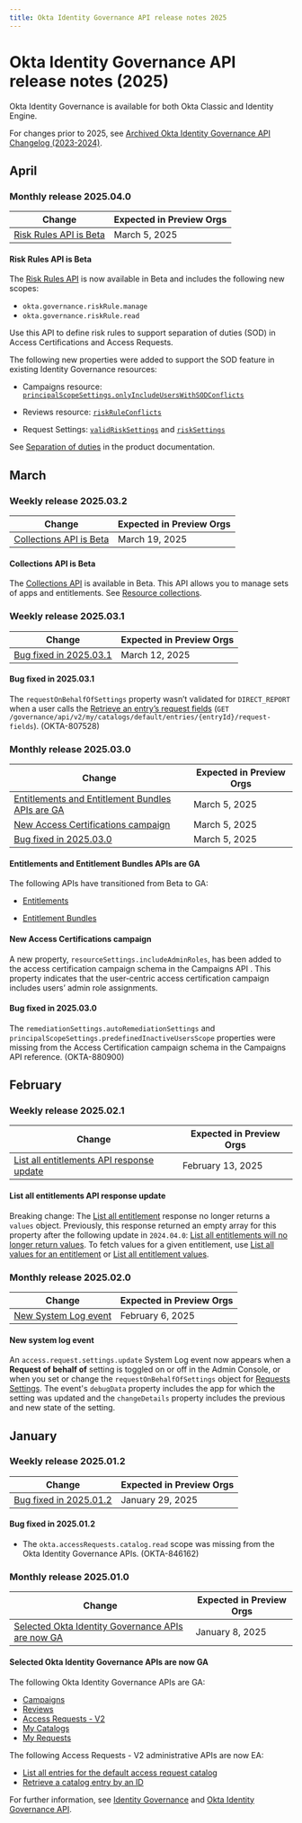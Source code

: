 ```yaml
---
title: Okta Identity Governance API release notes 2025
---
```


# Okta Identity Governance API release notes (2025)

Okta Identity Governance is available for both Okta Classic and Identity Engine.

For changes prior to 2025, see [Archived Okta Identity Governance API Changelog (2023-2024)](/docs/release-notes/oig-changelog/).

## April

### Monthly release 2025.04.0

| Change | Expected in Preview Orgs |
|--------|--------------------------|
| [Risk Rules API is Beta](#risk-rules-api-is-beta) | March 5, 2025 |

#### Risk Rules API is Beta

<ApiLifecycle access="beta" />

The [Risk Rules API](https://developer.okta.com/docs/api/iga/openapi/governance.api/tag/Risk-Rules/) is now available in Beta and includes the following new scopes:

* `okta.governance.riskRule.manage`
* `okta.governance.riskRule.read`

Use this API to define risk rules to support separation of duties (SOD) in Access Certifications and Access Requests.

The following new properties were added to support the SOD feature in existing Identity Governance resources:

* Campaigns resource: [`principalScopeSettings.onlyIncludeUsersWithSODConflicts`](https://developer.okta.com/docs/api/iga/openapi/governance.api/tag/Campaigns/#tag/Campaigns/operation/getCampaign!c=200&path=principalScopeSettings/onlyIncludeUsersWithSODConflicts&t=response)

* Reviews resource: [`riskRuleConflicts`](https://developer.okta.com/docs/api/iga/openapi/governance.api/tag/Reviews/#tag/Reviews/operation/getReview!c=200&path=riskRuleConflicts&t=response)

* Request Settings: [`validRiskSettings`](https://developer.okta.com/docs/api/iga/openapi/governance.requests.admin.v2/tag/Request-Settings/#tag/Request-Settings/operation/getRequestSettingsV2!c=200&path=validRiskSettings&t=response) and [`riskSettings`]( https://developer.okta.com/docs/api/iga/openapi/governance.requests.admin.v2/tag/Request-Settings/#tag/Request-Settings/operation/getRequestSettingsV2!c=200&path=riskSettings&t=response)

See [Separation of duties](https://help.okta.com/okta_help.htm?type=oie&id=separation-of-duties) in the product documentation. <!-- IGA_SEPARATION_OF_DUTIES, OKTA-896397-->

## March

### Weekly release 2025.03.2

| Change | Expected in Preview Orgs |
|--------|--------------------------|
| [Collections API is Beta](#collections-api-is-beta)| March 19, 2025 |

#### Collections API is Beta

<ApiLifecycle access="beta" />

The [Collections API](https://developer.okta.com/docs/api/iga/openapi/governance.api/tag/Collections/) is available in Beta. This API allows you to manage sets of apps and entitlements. See [Resource collections](https://help.okta.com/okta_help.htm?type=oie&id=csh-rc). <!-- OKTA-856259 -->


### Weekly release 2025.03.1

| Change | Expected in Preview Orgs |
|--------|--------------------------|
| [Bug fixed in 2025.03.1](#bug-fixed-in-2025-03-1)| March 12, 2025 |

#### Bug fixed in 2025.03.1

The `requestOnBehalfOfSettings` property wasn’t validated for `DIRECT_REPORT` when a user calls the [Retrieve an entry’s request fields](https://developer.okta.com/docs/api/iga/openapi/governance.requests.enduser.v2/tag/My-Catalogs/#tag/My-Catalogs/operation/getMyCatalogEntryRequestFieldsV2) (`GET /governance/api/v2/my/catalogs/default/entries/{entryId}/request-fields`). (OKTA-807528)

### Monthly release 2025.03.0

| Change | Expected in Preview Orgs |
|--------|--------------------------|
| [Entitlements and Entitlement Bundles APIs are GA](#entitlements-and-entitlement-bundles-apis-are-ga) | March 5, 2025 |
| [New Access Certifications campaign](#new-access-certifications-campaign) | March 5, 2025 |
| [Bug fixed in 2025.03.0](#bug-fixed-in-2025-03-0) | March 5, 2025 |

#### Entitlements and Entitlement Bundles APIs are GA

The following APIs have transitioned from Beta to GA:

* [Entitlements](https://developer.okta.com/docs/api/iga/openapi/governance.api/tag/Entitlements/)

* [Entitlement Bundles](https://developer.okta.com/docs/api/iga/openapi/governance.api/tag/Entitlement-Bundles/#tag/Entitlement-Bundles)
<!-- OKTA-849932 -->

#### New Access Certifications campaign

A new property, `resourceSettings.includeAdminRoles`, has been added to the access certification campaign schema in the Campaigns API <!--(https://developer.okta.com/docs/api/iga/openapi/governance.api/tag/Campaigns/)-->. This property indicates that the user-centric access certification campaign includes users’ admin role assignments. <!-- OKTA-854037-->

#### Bug fixed in 2025.03.0

The `remediationSettings.autoRemediationSettings` and `principalScopeSettings.predefinedInactiveUsersScope` properties were missing from the Access Certification campaign schema in the Campaigns API reference. (OKTA-880900)

## February

### Weekly release 2025.02.1

| Change | Expected in Preview Orgs |
|--------|--------------------------|
| [List all entitlements API response update](#list-all-entitlements-api-response-update) | February 13, 2025 |

#### List all entitlements API response update

<ApiLifecycle access="beta" />

Breaking change: The [List all entitlement](https://developer.okta.com/docs/api/iga/openapi/governance.api/tag/Entitlements/#tag/Entitlements/operation/listEntitlements) response no longer returns a `values` object. Previously, this response returned an empty array for this property after the following update in `2024.04.0`: [List all entitlements will no longer return values](/docs/release-notes/oig-changelog/#deprecate-list-all-entitlements-will-no-longer-return-values). To fetch values for a given entitlement, use [List all values for an entitlement](https://developer.okta.com/docs/api/iga/openapi/governance.api/tag/Entitlements/#tag/Entitlements/operation/listEntitlementValues) or [List all entitlement values](https://developer.okta.com/docs/api/iga/openapi/governance.api/tag/Entitlements/#tag/Entitlements/operation/listAllEntitlementValues). <!-- OKTA-828247 -->

### Monthly release 2025.02.0

| Change | Expected in Preview Orgs |
|--------|--------------------------|
| [New System Log event](#new-system-log-event) | February 6, 2025 |

#### New system log event

An `access.request.settings.update` System Log event now appears when a **Request of behalf of** setting is toggled on or off in the Admin Console, or when you set or change the `requestOnBehalfOfSettings` object for [Requests Settings](https://developer.okta.com/docs/api/iga/openapi/governance.requests.admin.v2/tag/Request-Settings/#tag/Request-Settings). The event's `debugData` property includes the app for which the setting was updated and the `changeDetails` property includes the previous and new state of the setting. <!--OKTA-857992-->

## January

### Weekly release 2025.01.2

| Change | Expected in Preview Orgs |
|--------|--------------------------|
| [Bug fixed in 2025.01.2](#bug-fixed-in-2025-01-2) | January 29, 2025 |

#### Bug fixed in 2025.01.2

* The `okta.accessRequests.catalog.read` scope was missing from the Okta Identity Governance APIs. (OKTA-846162) <!-- To be moved to IGA RN -->

### Monthly release 2025.01.0

| Change | Expected in Preview Orgs |
|--------|--------------------------|
| [Selected Okta Identity Governance APIs are now GA](#selected-okta-identity-governance-apis-are-now-ga) | January 8, 2025 |

#### Selected Okta Identity Governance APIs are now GA

The following Okta Identity Governance APIs are GA:

* [Campaigns](https://developer.okta.com/docs/api/iga/openapi/governance.api/tag/Campaigns/)
* [Reviews](https://developer.okta.com/docs/api/iga/openapi/governance.api/tag/Reviews/)
* [Access Requests - V2](https://developer.okta.com/docs/api/iga/openapi/governance.requests.admin.v2/tag/Request-Conditions/)
* [My Catalogs](https://developer.okta.com/docs/api/iga/openapi/governance.requests.enduser.v2/tag/My-Catalogs/)
* [My Requests](https://developer.okta.com/docs/api/iga/openapi/governance.requests.enduser.v2/tag/My-Requests/)

The following Access Requests - V2 administrative APIs are now EA:

* [List all entries for the default access request catalog](https://developer.okta.com/docs/api/iga/openapi/governance.requests.admin.v2/tag/Catalogs/#tag/Catalogs/operation/listAllDefaultEntriesV2)
* [Retrieve a catalog entry by an ID](https://developer.okta.com/docs/api/iga/openapi/governance.requests.admin.v2/tag/Catalogs/#tag/Catalogs/operation/getCatalogEntryV2)

For further information, see [Identity Governance](https://help.okta.com/okta_help.htm?type=oie&id=ext-iga) and [Okta Identity Governance API](https://developer.okta.com/docs/api/iga/).<!--OKTA-848466-->

